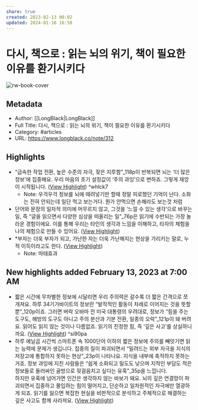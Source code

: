 ```yaml
---
share: true
created: 2023-02-13 00:02
updated: 2024-01-16 16:58
---
```


# 다시, 책으로 : 읽는 뇌의 위기, 책이 필요한 이유를 환기시키다

![rw-book-cover](https://longblack-contens.s3.ap-northeast-2.amazonaws.com/image/20220531/1653959081b60c40ba46424f7f03c25f4586b268d6.png)

## Metadata
- Author: [[LongBlack|LongBlack]]
- Full Title: 다시, 책으로 : 읽는 뇌의 위기, 책이 필요한 이유를 환기시키다
- Category: #articles
- URL: https://www.longblack.co/note/312

## Highlights
- “급속한 작업 전환, 높은 수준의 자극, 잦은 지루함”_118p이 반복되면 뇌는 ‘더 많은 정보’에 집중해요. 우리 마음의 초기 설정값이 ‘주의 과잉’으로 변하죠. 그렇게 재앙이 시작됩니다. ([View Highlight](https://read.readwise.io/read/01gs30sat7gq0ejcs0rrmjpc4c)) ^whlck7
    - Note: 우걱우걱 정보를 뇌에 때려넣기만 할때 정말 피로했던 기억이 난다. 소화는 전혀 안되는데 일단 먹고 보는거다. 뭔가 안먹으면 손해라도 보는것 처럼
- 단어와 문장의 일차적 의미에 머무르지 않고, 그것을 ‘느낄 수 있는 생각’으로 바꾸는 일, 즉 “글을 읽으면서 다양한 심상을 떠올리는 일”_76p은 읽기에 수반되는 가장 놀라운 경험이에요. 이를 통해 우리는 타인의 생각과 느낌을 이해하고, 타자의 체험을 나의 체험으로 만들 수 있어요. ([View Highlight](https://read.readwise.io/read/01gs311a7n9v25j4kz33ft58ej))
- *부자는 더욱 부자가 되고, 가난한 자는 더욱 가난해지는 현상을 가리키는 말로, 누적 이득이라고도 한다. ([View Highlight](https://read.readwise.io/read/01gs313g0rkfhv0xywew61mkg3))
    - Note: 마태효과
## New highlights added February 13, 2023 at 7:00 AM
- 짧은 시간에 무차별한 정보에 시달리면 우리 주의력은 갈수록 더 짧은 간격으로 쪼개져요. 하루 34기가바이트의 정보란 “발작적인 활동이 차례로 이어지는 것을 뜻할 뿐”_120p이죠. 그러면 버락 오바마 전 미국 대통령의 우려대로, 정보가 “힘을 주는 도구도, 해방의 도구도 아니고 주의 분산과 기분 전환, 일종의 오락”_121p이 돼 버려요. 읽어도 읽지 않는 것이나 다름없죠. 읽기의 진정한 힘, 즉 ‘깊은 사고’를 상실하니까요. ([View Highlight](https://read.readwise.io/read/01gs32yjh5ba0jabxgtaagxd9j)) ^si90pa
- 하루 예닐곱 시간씩 스마트폰 속 1000단어 이하의 짧은 정보에 주의를 빼앗기면 읽는 능력에 문제가 생깁니다. 집중의 질이 파괴되면서 “밀려드는 외부 자극을 지식의 저장고에 통합하지 못하는 현상”_23p이 나타나요. 지식을 내부에 축적하지 못하는 거죠. 정보 과잉에 지친 사람들은 “쉽게 소화되고 밀도도 낮으며 지적인 부담도 적은 정보들로 둘러싸인 골방으로 뒷걸음치고 싶다는 유혹”_35p을 느낍니다.  
  하지만 유혹에 넘어가면 인간은 생각하지 않는 바보가 돼요. 뇌의 깊은 연결망이 파괴되면서 집중하고 몰입하는 힘이 떨어지고, 단순하고 일차원적인 자극에만 열광하게 되죠. 읽기를 잃으면 복잡한 현실을 비판적으로 분석하고 주체적으로 해결하는 깊은 사고도 함께 사라져요. ([View Highlight](https://read.readwise.io/read/01gs331f6gx29tdbk1c87kad1t))
